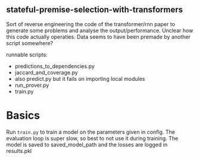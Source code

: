 ## stateful-premise-selection-with-transformers


Sort of reverse engineering the code of the transformer/rnn paper to generate some problems and analyse the output/performance.
Unclear how this code actually operaties. Data seems to have been premade by another script somewhere?



runnable scripts:
- predictions_to_dependencies.py
- jaccard_and_coverage.py
- also predict.py  but it fails on importing local modules
- run_prover.py
- train.py



# Basics


Run `train.py` to train a model on the parameters given in config. The evaluation loop is super slow,
so best to not use it during training. The model is saved to saved_model_path and the losses are logged
in results.pkl


